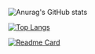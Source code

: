 
![Anurag's GitHub stats](https://github-readme-stats.vercel.app/api?username=ngovandong&show_icons=true&theme=radical)

[![Top Langs](https://github-readme-stats.vercel.app/api/top-langs/?username=ngovandong)](https://github.com/anuraghazra/github-readme-stats)

[![Readme Card](https://github-readme-stats.vercel.app/api/pin/?username=ngovandong&repo=PBL3)](https://github.com/anuraghazra/github-readme-stats)

<!--
**ngovandong/ngovandong** is a ✨ _special_ ✨ repository because its `README.md` (this file) appears on your GitHub profile.

Here are some ideas to get you started:

- 🔭 I’m currently working on ...
- 🌱 I’m currently learning ...
- 👯 I’m looking to collaborate on ...
- 🤔 I’m looking for help with ...
- 💬 Ask me about ...
- 📫 How to reach me: ...
- 😄 Pronouns: ...
- ⚡ Fun fact: ...
-->
